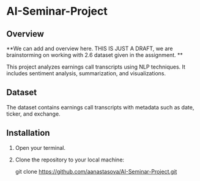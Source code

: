 # AI-Seminar-Project


## Overview
**We can add and overview here. THIS IS JUST A DRAFT, we are brainstorming on working with 2.6 dataset given in the assignment. **

This project analyzes earnings call transcripts using NLP techniques. It includes sentiment analysis, summarization, and visualizations.

## Dataset
The dataset contains earnings call transcripts with metadata such as date, ticker, and exchange.

## Installation
1. Open your terminal.
2. Clone the repository to your local machine:
   
   git clone https://github.com/aanastasova/AI-Seminar-Project.git
